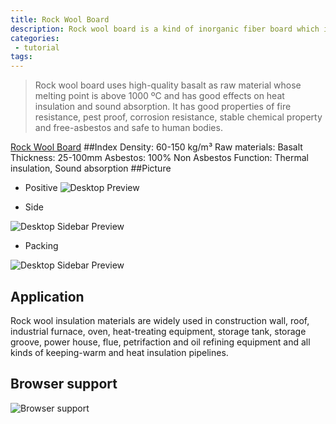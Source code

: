 ```yaml
---
title: Rock Wool Board
description: Rock wool board is a kind of inorganic fiber board which is made of basalt as the main raw material and processed by high temperature melting. Rock wool board, also known as rock wool insulation decorative board.
categories:
 - tutorial
tags:
---
```


> Rock wool board uses high-quality basalt as raw material whose melting point is above 1000 ºC and has good effects on heat insulation and sound absorption. It has good properties of fire resistance, pest proof, corrosion resistance, stable chemical property and free-asbestos and safe to human bodies.

<!-- more -->

[Rock Wool Board](http://www.rosewoolinsulation.com/products/rock-wool/rock-wool-board.html)
##Index
Density: 60-150 kg/m³
Raw materials: Basalt
Thickness: 25-100mm
Asbestos: 100% Non Asbestos
Function: Thermal insulation, Sound absorption
##Picture

* Positive
  ![Desktop Preview](http://www.rosewoolinsulation.com/d/pic/products/7.rock-wool/rock-wool2600.png)

* Side

![Desktop Sidebar Preview](http://www.rosewoolinsulation.com/d/pic/products/7.rock-wool/rock-wool3600.png)

* Packing

![Desktop Sidebar Preview](http://www.rosewoolinsulation.com/d/pic/products/7.rock-wool/rock-wool1600.png)



## Application
Rock wool insulation materials are widely used in construction wall, roof, industrial furnace, oven, heat-treating equipment, storage tank, storage groove, power house, flue, petrifaction and oil refining equipment and all kinds of keeping-warm and heat insulation pipelines.




## Browser support

![Browser support](http://iissnan.com/nexus/next/browser-support.png)
